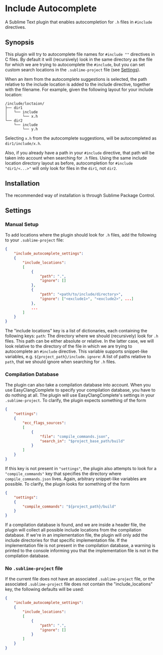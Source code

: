 # Include Autocomplete

A Sublime Text plugin that enables autocompletion for `.h` files in `#include`
directives.

## Synopsis

This plugin will try to autocomplete file names for `#include ""` directives in
C files. By default it will (recursively) look in the same directory as the file
for which we are trying to autocomplete the `#include`, but you can set custom
search locations in the `.sublime-project` file (see [Settings](#settings)).

When an item from the autocomplete suggestions is selected, the path relative to
the include location is added to the include directive, together with the
filename. For example, given the following layout for your include location:

```
/include/loctaion/
├── dir1
│   └── include
│       └── x.h
└── dir2
    └── include
        └── y.h
```

Selecting `x.h` from the autocomplete suggestions, will be autocompleted as
`dir1/include/x.h`.

Also, if you already have a path in your `#include` directive, that path will be
taken into account when searching for `.h` files. Using the same include
location directory layout as before, autocompletion for `#include "dir1/<...>"`
will only look for files in the `dir1`, not `dir2`.

## Installation

The recommended way of installation is through Sublime Package Control.

## Settings

### Manual Setup

To add locations where the plugin should look for `.h` files, add the following
to your `.sublime-project` file:

```json
{
    "include_autocomplete_settings":
    {
        "include_locations":
        [
            {
                "path": ".",
                "ignore": []
            },
            {
                "path": "<path/to/include/directory>",
                "ignore": ["<exclude1>", "<exclude2>", ...]
            },
            ...
        ]
    }
}
```

The "include locations" key is a list of dictionaries, each containing the
following keys: `path`: The directory where we should (recursively) look for
`.h` files. This path can be either absolute or relative. In the latter case, we
will look relative to the directory of the file in which we are trying to
autocomplete an `#include` directive. This variable supports snippet-like
variables, e.g. `${project_path}/include`. `ignore`: A list of paths relative to
`path`, that we should ignore when searching for `.h` files.

### Compilation Database

The plugin can also take a compilation database into account. When you use
EasyClangComplete to specify your compilation database, you have to do nothing
at all. The plugin will use EasyClangComplete's settings in your
`.sublime-project`. To clarify, the plugin expects something of the form

```json
{
    "settings":
    {
        "ecc_flags_sources":
        [
            {
                "file": "compile_commands.json",
                "search_in": "$project_base_path/build"
            }
        ]
    }
}
```

If this key is not present in `"settings"`, the plugin also attempts to look for
a `"compile_commands"` key that specifies the directory where
`compile_commands.json` lives. Again, arbitrary snippet-like variables are
possible. To clarify, the plugin looks for something of the form

```json
{
    "settings":
    {
        "compile_commands": "${project_path}/build"
    }
}
```

If a compilation database is found, and we are inside a header file, the plugin
will collect all possible include locations from the compilation database. If
we're in an implementation file, the plugin will only add the include
directories for that specific implementation file. If the implementation file is
not present in the compilation database, a warning is printed to the console
informing you that the implementation file is not in the compilation database.

### No `.sublime-project` file

If the current file does not have an associated `.sublime-project` file, or the
associated `.sublime-project` file does not contain the "include_locations" key,
the following defaults will be used:

```json
{
    "include_autocomplete_settings":
    {
        "include_locations":
        [
            {
                "path": ".",
                "ignore": []
            }
        ]
    }
}
```

